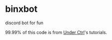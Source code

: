 # binxbot
discord bot for fun

99.99% of this code is from [Under Ctrl](https://www.youtube.com/@UnderCtrl)'s tutorials.
